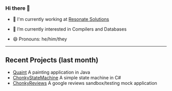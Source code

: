 ### Hi there 👋

- 💼 I'm currently working at [Resonate Solutions](https://resonatesolutions.com.au/)
- 🔭 I’m currently interested in Compilers and Databases 

- 😄 Pronouns: he/him/they

---

## Recent Projects (last month)

<!-- I could probably auto generate this which would be interesting -->

- [Quaint](https://github.com/BraedonWooding/Quaint) A painting application in Java
- [ChonkyStateMachine](https://github.com/BraedonWooding/ChonkyStateMachine) A simple state machine in C#
- [ChonkyReviews](https://github.com/BraedonWooding/ChonkyReviews) A google reviews sandbox/testing mock application
